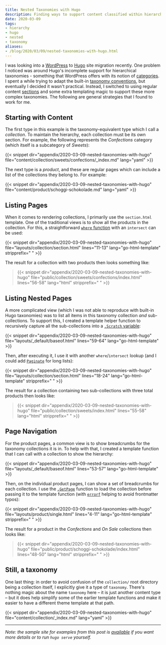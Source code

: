 ```yaml
---
title: Nested Taxonomies with Hugo
description: Finding ways to support content classified within hierarchies.
date: 2020-03-09
tags:
- hierarchy
- hugo
- nested
- taxonomy
aliases:
- /blog/2020/03/09/nested-taxonomies-with-hugo.html
---
```


I was looking into a [WordPress](https://wordpress.org/) to [Hugo](https://gohugo.io/) site migration recently. One problem I noticed was around Hugo's incomplete support for hierarchical taxonomies - something that WordPress offers with its notion of [categories](https://make.wordpress.org/support/user-manual/content/categories-and-tags/categories/). I spent a while trying to adapt the built-in [taxonomy conventions](https://gohugo.io/content-management/taxonomies/), but eventually I decided it wasn't practical. Instead, I switched to using regular content [sections](https://gohugo.io/content-management/sections/) and some extra templating magic to support these more complex taxonomies. The following are general strategies that I found to work for me.


## Starting with Content

The first type in this example is the taxonomy-equivalent type which I call a *collection*. To maintain the hierarchy, each collection must be its own section. For example, the following represents the *Confections* category (which itself is a subcategory of *Sweets*):

{{< snippet dir="appendix/2020-03-09-nested-taxonomies-with-hugo" file="content/collection/sweets/confections/_index.md" lang="yaml" >}}

The next type is a *product*, and these are regular pages which can include a list of the collections they belong to. For example:

{{< snippet dir="appendix/2020-03-09-nested-taxonomies-with-hugo" file="content/product/schoggi-schokolade.md" lang="yaml" >}}


## Listing Pages

When it comes to rendering collections, I primarily use the `section.html` template. One of the traditional views is to show all the products in the collection. For this, a straightforward [`where` function](https://gohugo.io/functions/where/) with an `intersect` can be used:

{{< snippet dir="appendix/2020-03-09-nested-taxonomies-with-hugo" file="layouts/collection/section.html" lines="11-13" lang="go-html-template" stripprefix="  " >}}

The result for a collection with two products then looks something like:

> {{< snippet dir="appendix/2020-03-09-nested-taxonomies-with-hugo" file="public/collection/sweets/confections/index.html" lines="56-58" lang="html" stripprefix="  " >}}


## Listing Nested Pages

A more complicated view (which I was not able to reproduce with built-in Hugo taxonomies) was to list all items in this taxonomy collection *and* sub-collections. To support this, I created a template helper function to recursively capture all the sub-collections into a [`.Scratch` variable](https://gohugo.io/functions/scratch/):

{{< snippet dir="appendix/2020-03-09-nested-taxonomies-with-hugo" file="layouts/_default/baseof.html" lines="59-64" lang="go-html-template" >}}

Then, after executing it, I use it with another `where`/`intersect` lookup (and I could add [`Paginate`](https://gohugo.io/templates/pagination/) for long lists):

{{< snippet dir="appendix/2020-03-09-nested-taxonomies-with-hugo" file="layouts/collection/section.html" lines="18-24" lang="go-html-template" stripprefix="  " >}}

The result for a collection containing two sub-collections with three total products then looks like:

> {{< snippet dir="appendix/2020-03-09-nested-taxonomies-with-hugo" file="public/collection/sweets/index.html" lines="55-58" lang="html" stripprefix="  " >}}


## Page Navigation

For the product pages, a common view is to show breadcrumbs for the taxonomy collections it is in. To help with that, I created a template function that I can call with a collection to show the hierarchy:

{{< snippet dir="appendix/2020-03-09-nested-taxonomies-with-hugo" file="layouts/_default/baseof.html" lines="53-57" lang="go-html-template" >}}

Then, on the individual product pages, I can show a set of breadcrumbs for each collection. I use the [`.GetPage`](https://gohugo.io/functions/getpage/) function to load the collection before passing it to the template function (with [`errorf`](https://gohugo.io/functions/errorf/) helping to avoid frontmatter typos):

{{< snippet dir="appendix/2020-03-09-nested-taxonomies-with-hugo" file="layouts/product/single.html" lines="4-11" lang="go-html-template" stripprefix="  " >}}

The result for a product in the *Confections* and *On Sale* collections then looks like:

> {{< snippet dir="appendix/2020-03-09-nested-taxonomies-with-hugo" file="public/product/schoggi-schokolade/index.html" lines="48-50" lang="html" stripprefix="  " >}}


## Still, a taxonomy

One last thing: in order to avoid confusion of the `collection/` root directory being a collection itself, I explicitly give it a type of `taxonomy`. There's nothing magic about the name `taxonomy` here – it is just another content type – but it does help simplify some of the earlier template functions and make it easier to have a different theme template at that path.

{{< snippet dir="appendix/2020-03-09-nested-taxonomies-with-hugo" file="content/collection/_index.md" lang="yaml" >}}

---

*Note: the sample site for examples from this post is [available](https://github.com/dpb587/dpb587.me/tree/master/appendix/2020-03-09-nested-taxonomies-with-hugo) if you want more details or to run `hugo serve` yourself.*
